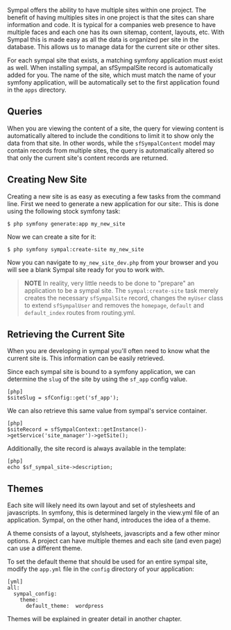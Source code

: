 Sympal offers the ability to have multiple sites within one project. The
benefit of having multiples sites in one project is that the sites can
share information  and code. It is typical for a companies web presence to
have multiple faces and  each one has its own sitemap, content, layouts,
etc. With Sympal this is made  easy as all the data is organized per site
in the database. This allows us to  manage data for the current site or
other sites.

For each sympal site that exists, a matching symfony application must exist as 
well. When installing sympal, an sfSympalSite record is automatically added
for you. The name of the site, which must match the name of your symfony
application, will be automatically set to the first application found in
the `apps` directory.

## Queries

When you are viewing the content of a site, the query for viewing content is 
automatically altered to include the conditions to limit it to show only
the data from that site. In other words, while the `sfSympalContent` model
may contain records from multiple sites, the query is automatically altered
so that only the current site's content records are returned.

## Creating New Site

Creating a new site is as easy as executing a few tasks from the command line.
First we need to generate a new application for our site:. This is done
using the following stock symfony task:

    $ php symfony generate:app my_new_site

Now we can create a site for it:

    $ php symfony sympal:create-site my_new_site

Now you can navigate to `my_new_site_dev.php` from your browser and you will
see a blank Sympal site ready for you to work with.

> **NOTE**
> In reality, very little needs to be done to "prepare" an application to
> be a sympal site. The `sympal:create-site` task merely creates the necessary
> `sfSympalSite` record, changes the `myUser` class to extend `sfSympalUser`
> and removes the `homepage`, `default` and `default_index` routes from
> routing.yml.

## Retrieving the Current Site

When you are developing in sympal you'll often need to know what the current
site is. This information can be easily retrieved.

Since each sympal site is bound to a symfony application, we can determine the
`slug` of the site by using the `sf_app` config value.

    [php]
    $siteSlug = sfConfig::get('sf_app');

We can also retrieve this same value from sympal's service container.

    [php]
    $siteRecord = sfSympalContext::getInstance()->getService('site_manager')->getSite();

Additionally, the site record is always available in the template:

    [php]
    echo $sf_sympal_site->description;

## Themes

Each site will likely need its own layout and set of stylesheets and javascripts.
In symfony, this is determined largely in the view.yml file of an application.
Sympal, on the other hand, introduces the idea of a theme.

A theme consists of a layout, stylsheets, javascripts and a few other minor
options. A project can have multiple themes and each site (and even page)
can use a different theme.

To set the default theme that should be used for an entire sympal site,
modify the `app.yml` file in the `config` directory of your application:

    [yml]
    all:
      sympal_config:
        theme:
          default_theme:  wordpress

Themes will be explained in greater detail in another chapter.
